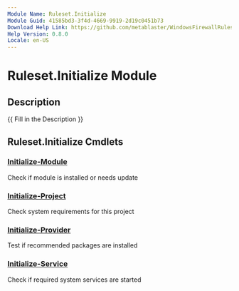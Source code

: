 ```yaml
---
Module Name: Ruleset.Initialize
Module Guid: 41585bd3-3f4d-4669-9919-2d19c0451b73
Download Help Link: https://github.com/metablaster/WindowsFirewallRuleset/tree/master/Config/HelpContent/0.8.0
Help Version: 0.8.0
Locale: en-US
---
```


# Ruleset.Initialize Module

## Description

{{ Fill in the Description }}

## Ruleset.Initialize Cmdlets

### [Initialize-Module](Initialize-Module.md)

Check if module is installed or needs update

### [Initialize-Project](Initialize-Project.md)

Check system requirements for this project

### [Initialize-Provider](Initialize-Provider.md)

Test if recommended packages are installed

### [Initialize-Service](Initialize-Service.md)

Check if required system services are started
